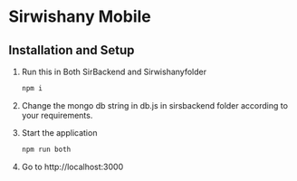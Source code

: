 # Sirwishany Mobile

## Installation and Setup

1. Run this in Both SirBackend and Sirwishanyfolder

   ```sh
   npm i
   ```
2. Change the mongo db string in db.js in sirsbackend folder according to your requirements.
   
3. Start the application

   ```sh
   npm run both
   ```

4. Go to http://localhost:3000

